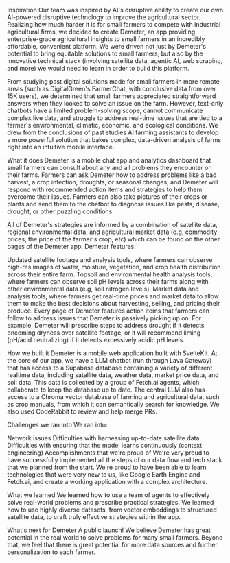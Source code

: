 Inspiration
Our team was inspired by AI's disruptive ability to create our own AI-powered disruptive technology to improve the agricultural sector. Realizing how much harder it is for small farmers to compete with industrial agricultural firms, we decided to create Demeter, an app providing enterprise-grade agricultural insights to small farmers in an incredibly affordable, convenient platform. We were driven not just by Demeter's potential to bring equitable solutions to small farmers, but also by the innovative technical stack (involving satellite data, agentic AI, web scraping, and more) we would need to learn in order to build this platform.

From studying past digital solutions made for small farmers in more remote areas (such as DigitalGreen's FarmerChat, with conclusive data from over 15K users), we determined that small farmers appreciated straightforward answers when they looked to solve an issue on the farm. However, text-only chatbots have a limited problem-solving scope, cannot communicate complex live data, and struggle to address real-time issues that are tied to a farmer's environmental, climatic, economic, and ecological conditions. We drew from the conclusions of past studies AI farming assistants to develop a more powerful solution that bakes complex, data-driven analysis of farms right into an intuitive mobile interface.

What it does
Demeter is a mobile chat app and analytics dashboard that small farmers can consult about any and all problems they encounter on their farms. Farmers can ask Demeter how to address problems like a bad harvest, a crop infection, droughts, or seasonal changes, and Demeter will respond with recommended action items and strategies to help them overcome their issues. Farmers can also take pictures of their crops or plants and send them to the chatbot to diagnose issues like pests, disease, drought, or other puzzling conditions.

All of Demeter's strategies are informed by a combination of satellite data, regional environmental data, and agricultural market data (e.g, commodity prices, the price of the farmer's crop, etc) which can be found on the other pages of the Demeter app. Demeter features:

Updated satellite footage and analysis tools, where farmers can observe high-res images of water, moisture, vegetation, and crop health distribution across their entire farm.
Topsoil and environmental health analysis tools, where farmers can observe soil pH levels across their farms along with other environmental data (e.g, soil nitrogen levels).
Market data and analysis tools, where farmers get real-time prices and market data to allow them to make the best decisions about harvesting, selling, and pricing their produce.
Every page of Demeter features action items that farmers can follow to address issues that Demeter is passively picking up on. For example, Demeter will prescribe steps to address drought if it detects oncoming dryness over satellite footage, or it will recommend liming (pH/acid neutralizing) if it detects excessively acidic pH levels.

How we built it
Demeter is a mobile web application built with SvelteKit. At the core of our app, we have a LLM chatbot (run through Lava Gateway) that has access to a Supabase database containing a variety of different realtime data, including satellite data, weather data, market price data, and soil data. This data is collected by a group of Fetch.ai agents, which collaborate to keep the database up to date. The central LLM also has access to a Chroma vector database of farming and agricultural data, such as crop manuals, from which it can semantically search for knowledge. We also used CodeRabbit to review and help merge PRs.

Challenges we ran into
We ran into:

Network issues
Difficulties with harnessing up-to-date satellite data
Difficulties with ensuring that the model learns continuously (context engineering)
Accomplishments that we're proud of
We're very proud to have successfully implemented all the steps of our data flow and tech stack that we planned from the start. We're proud to have been able to learn technologies that were very new to us, like Google Earth Engine and Fetch.ai, and create a working application with a complex architecture.

What we learned
We learned how to use a team of agents to effectively solve real-world problems and prescribe practical strategies. We learned how to use highly diverse datasets, from vector embeddings to structured satellite data, to craft truly effective strategies within the app.

What's next for Demeter
A public launch! We believe Demeter has great potential in the real world to solve problems for many small farmers. Beyond that, we feel that there is great potential for more data sources and further personalization to each farmer.